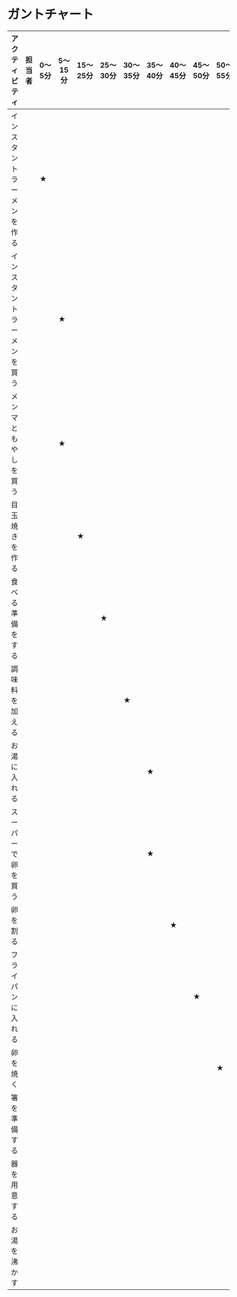 # ガントチャート

| アクティビティ            | 担当者 | 0〜5分 | 5〜15分 | 15〜25分 | 25〜30分 | 30〜35分 | 35〜40分 | 40〜45分 | 45〜50分 | 50〜55分 | 55〜60分 |
|-------------------------|--------|--------|---------|----------|----------|----------|----------|----------|----------|----------|----------|
| インスタントラーメンを作る |        | ★      |         |          |          |          |          |          |          |          |          |
| インスタントラーメンを買う   |        |        | ★       |          |          |          |          |          |          |          |          |
| メンマともやしを買う       |        |        | ★       |          |          |          |          |          |          |          |          |
| 目玉焼きを作る           |        |        |         | ★        |          |          |          |          |          |          |          |
| 食べる準備をする         |        |        |         |          | ★        |          |          |          |          |          |          |
| 調味料を加える           |        |        |         |          |          | ★        |          |          |          |          |          |
| お湯に入れる             |        |        |         |          |          |          | ★        |          |          |          |          |
| スーパーで卵を買う       |        |        |         |          |          |          | ★        |          |          |          |          |
| 卵を割る                 |        |        |         |          |          |          |          | ★        |          |          |          |
| フライパンに入れる       |        |        |         |          |          |          |          |          | ★        |          |          |
| 卵を焼く                 |        |        |         |          |          |          |          |          |          | ★        |          |
| 箸を準備する             |        |        |         |          |          |          |          |          |          |          | ★        |
| 器を用意する             |        |        |         |          |          |          |          |          |          |          | ★        |
| お湯を沸かす             |        |        |         |          |          |          |          |          |          |          | ★        |
